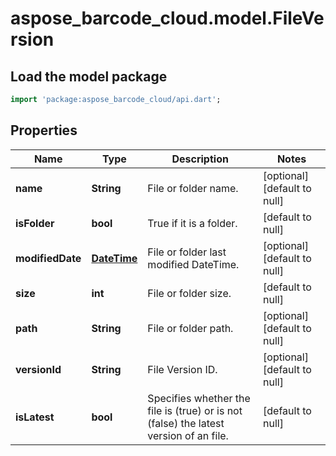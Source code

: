# aspose_barcode_cloud.model.FileVersion

## Load the model package
```dart
import 'package:aspose_barcode_cloud/api.dart';
```

## Properties
Name | Type | Description | Notes
------------ | ------------- | ------------- | -------------
**name** | **String** | File or folder name. | [optional] [default to null]
**isFolder** | **bool** | True if it is a folder. | [default to null]
**modifiedDate** | [**DateTime**](DateTime.md) | File or folder last modified DateTime. | [optional] [default to null]
**size** | **int** | File or folder size. | [default to null]
**path** | **String** | File or folder path. | [optional] [default to null]
**versionId** | **String** | File Version ID. | [optional] [default to null]
**isLatest** | **bool** | Specifies whether the file is (true) or is not (false) the latest version of an file. | [default to null]


